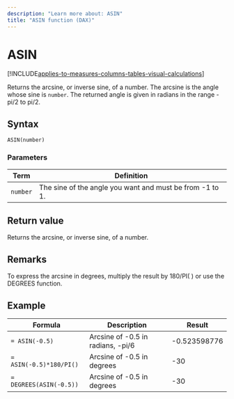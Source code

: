 ```yaml
---
description: "Learn more about: ASIN"
title: "ASIN function (DAX)"
---
```

# ASIN

[!INCLUDE[applies-to-measures-columns-tables-visual-calculations](includes/applies-to-measures-columns-tables-visual-calculations.md)]

Returns the arcsine, or inverse sine, of a number. The arcsine is the angle whose sine is `number`. The returned angle is given in radians in the range -pi/2 to pi/2.  
  
## Syntax  
  
```dax
ASIN(number)  
```
  
### Parameters  
  
|Term|Definition|  
|--------|--------------|  
|`number`|The sine of the angle you want and must be from -1 to 1.|  
  
## Return value

Returns the arcsine, or inverse sine, of a number.  
  
## Remarks

To express the arcsine in degrees, multiply the result by 180/PI( ) or use the DEGREES function.  
  
## Example  
  
|Formula|Description|Result|  
|-----------|---------------|----------|  
|`= ASIN(-0.5)`|Arcsine of -0.5 in radians, -pi/6|-0.523598776|  
|`= ASIN(-0.5)*180/PI()`|Arcsine of -0.5 in degrees|-30|  
|`= DEGREES(ASIN(-0.5))`|Arcsine of -0.5 in degrees|-30|  
